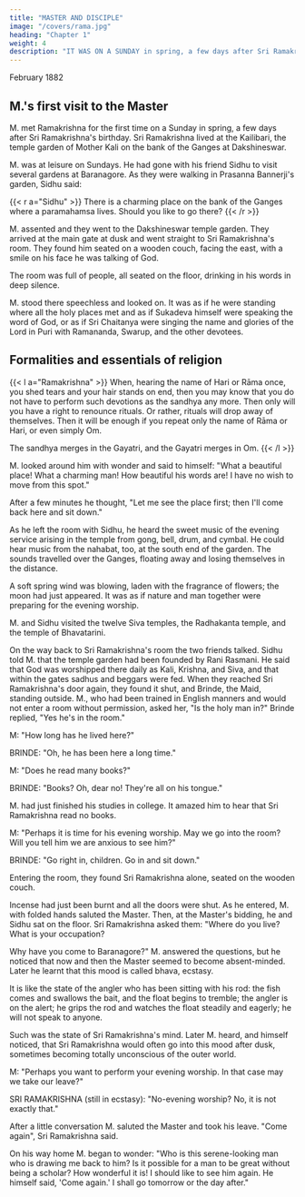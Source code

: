 ```yaml
---
title: "MASTER AND DISCIPLE"
image: "/covers/rama.jpg"
heading: "Chapter 1"
weight: 4
description: "IT WAS ON A SUNDAY in spring, a few days after Sri Ramakrishna's birthday, that M. met him the first time"
---
```




February 1882

## M.'s first visit to the Master


M. met Ramakrishna for the first time on a Sunday in spring, a few days after Sri Ramakrishna's birthday. Sri Ramakrishna lived at the Kailibari, the temple garden of Mother Kali on the bank of the Ganges at Dakshineswar.

M. was at leisure on Sundays. He had gone with his friend Sidhu to visit several gardens at Baranagore. As they were walking in Prasanna Bannerji's garden, Sidhu said:

{{< r a="Sidhu" >}}
There is a charming place on the bank of the Ganges where a paramahamsa lives. Should you like to go there?
{{< /r >}}


M. assented and they went to the Dakshineswar temple garden. They arrived at the main gate at dusk and went straight to Sri Ramakrishna's room. They found him seated on a wooden couch, facing the east, with a smile on his face he was talking of God. 

The room was full of people, all seated on the floor, drinking in his words in deep silence.

M. stood there speechless and looked on. It was as if he were standing where all the holy places met and as if Sukadeva himself were speaking the word of God, or as if Sri Chaitanya were singing the name and glories of the Lord in Puri with Ramananda, Swarup, and the other devotees.

## Formalities and essentials of religion

{{< l a="Ramakrishna" >}}
When, hearing the name of Hari or Rāma once, you shed tears and your hair stands on end, then you may know that you do not have to perform such devotions as the sandhya any more. Then only will you have a right to renounce rituals. Or rather, rituals will drop away of themselves.  Then it will be enough if you repeat only the name of Rāma or Hari, or even simply Om.

The sandhya merges in the Gayatri, and the Gayatri merges in Om.
{{< /l >}}

M. looked around him with wonder and said to himself: "What a beautiful place! What a charming man! How beautiful his words are! I have no wish to move from this spot."

After a few minutes he thought, "Let me see the place first; then I'll come back here and sit down."

As he left the room with Sidhu, he heard the sweet music of the evening service arising in the temple from gong, bell, drum, and cymbal. He could hear music from the nahabat, too, at the south end of the garden. The sounds travelled over the Ganges, floating away and losing themselves in the distance. 

A soft spring wind was blowing, laden with the fragrance of flowers; the moon had just appeared. It was as if nature and man together were preparing for the evening worship. 

M. and Sidhu visited the twelve Siva temples, the Radhakanta temple, and the temple of Bhavatarini.


On the way back to Sri Ramakrishna's room the two friends talked. Sidhu told M. that the temple garden had been founded by Rani Rasmani. He said that God was
worshipped there daily as Kali, Krishna, and Siva, and that within the gates sadhus and beggars were fed. When they reached Sri Ramakrishna's door again, they found it shut,
and Brinde, the Maid, standing outside. M., who had been trained in English manners and would not enter a room without permission, asked her, "Is the holy man in?" Brinde
replied, "Yes he's in the room."

M: "How long has he lived here?"

BRINDE: "Oh, he has been here a long time."

M: "Does he read many books?"

BRINDE: "Books? Oh, dear no! They're all on his tongue."

M. had just finished his studies in college. It amazed him to hear that Sri Ramakrishna read no books.

M: "Perhaps it is time for his evening worship. May we go into the room? Will you tell him we are anxious to see him?"

BRINDE: "Go right in, children. Go in and sit down."

Entering the room, they found Sri Ramakrishna alone, seated on the wooden couch.

Incense had just been burnt and all the doors were shut. As he entered, M. with folded hands saluted the Master. Then, at the Master's bidding, he and Sidhu sat on the floor.
Sri Ramakrishna asked them: "Where do you live? What is your occupation? 

Why have you come to Baranagore?" M. answered the questions, but he noticed that now and then the Master seemed to become absent-minded. Later he learnt that this mood is called bhava, ecstasy. 

It is like the state of the angler who has been sitting with his rod: the fish comes and swallows the bait, and the float begins to tremble; the angler is on the alert; he grips the rod and watches the float steadily and eagerly; he will not speak to anyone. 

Such was the state of Sri Ramakrishna's mind. Later M. heard, and himself noticed, that Sri Ramakrishna would often go into this mood after dusk, sometimes becoming totally unconscious of the outer world. 

M: "Perhaps you want to perform your evening worship. In that case may we take our leave?"

SRI RAMAKRISHNA (still in ecstasy): "No-evening worship? No, it is not exactly that."

After a little conversation M. saluted the Master and took his leave. "Come again", Sri Ramakrishna said.

On his way home M. began to wonder: "Who is this serene-looking man who is drawing me back to him? Is it possible for a man to be great without being a scholar? How
wonderful it is! I should like to see him again. He himself said, 'Come again.' I shall go
tomorrow or the day after."

